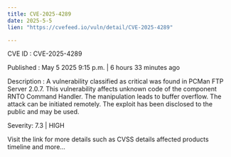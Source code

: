 ```yaml
---
title: CVE-2025-4289
date: 2025-5-5
lien: "https://cvefeed.io/vuln/detail/CVE-2025-4289"

---
```


CVE ID : CVE-2025-4289

Published :  May 5
2025
9:15 p.m. | 6 hours
33 minutes ago

Description : A vulnerability classified as critical was found in PCMan FTP Server 2.0.7. This vulnerability affects unknown code of the component RNTO Command Handler. The manipulation leads to buffer overflow. The attack can be initiated remotely. The exploit has been disclosed to the public and may be used.

Severity: 7.3 | HIGH

Visit the link for more details
such as CVSS details
affected products
timeline
and more...
